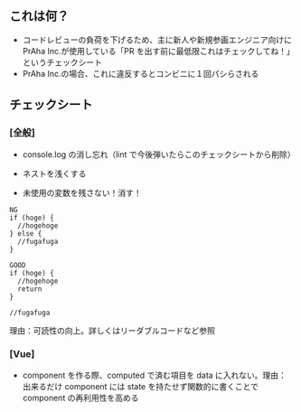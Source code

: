 ## これは何？

- コードレビューの負荷を下げるため、主に新人や新規参画エンジニア向けに PrAha Inc.が使用している「PR を出す前に最低限これはチェックしてね！」というチェックシート
- PrAha Inc.の場合、これに違反するとコンビニに１回パシらされる

## チェックシート

### [全般]

- console.log の消し忘れ（lint で今後弾いたらこのチェックシートから削除）

- ネストを浅くする

- 未使用の変数を残さない！消す！

```
NG
if (hoge) {
  //hogehoge
} else {
  //fugafuga
}

GOOD
if (hoge) {
  //hogehoge
  return
}

//fugafuga
```

理由：可読性の向上。詳しくはリーダブルコードなど参照

### [Vue]
- component を作る際、computed で済む項目を data に入れない。理由：出来るだけ component には state を持たせず関数的に書くことで component の再利用性を高める
